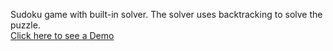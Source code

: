 Sudoku game with built-in solver. The solver uses backtracking to solve the puzzle. <br>
<a target = _blank href = "https://youtu.be/aN0Qx1vYW2Q">Click here to see a Demo</a>
